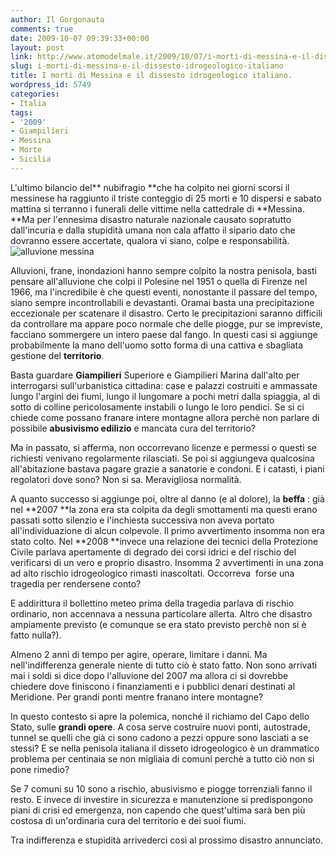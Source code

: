 ```yaml
---
author: Il Gorgonauta
comments: true
date: 2009-10-07 09:39:33+00:00
layout: post
link: http://www.atomodelmale.it/2009/10/07/i-morti-di-messina-e-il-dissesto-idrogeologico-italiano/
slug: i-morti-di-messina-e-il-dissesto-idrogeologico-italiano
title: I morti di Messina e il dissesto idrogeologico italiano.
wordpress_id: 5749
categories:
- Italia
tags:
- '2009'
- Giampilieri
- Messina
- Morte
- Sicilia
---
```


L'ultimo bilancio del** nubifragio **che ha colpito nei giorni scorsi il messinese ha raggiunto il triste conteggio di 25 morti e 10 dispersi e sabato mattina si terranno i funerali delle vittime nella cattedrale di **Messina. **Ma per l'ennesima disastro naturale nazionale causato sopratutto dall'incuria e dalla stupidità umana non cala affatto il sipario dato che dovranno essere accertate, qualora vi siano, colpe e responsabilità. ![alluvione messina](http://www.atomodelmale.it/wp-content/uploads/2009/10/alluvione-messina-300x202.jpg)

Alluvioni, frane, inondazioni hanno sempre colpito la nostra penisola, basti pensare all'alluvione che colpi il Polesine nel 1951 o quella di Firenze nel 1966, ma l'incredibile è che questi eventi, nonostante il passare del tempo, siano sempre incontrollabili e devastanti. Oramai basta una precipitazione eccezionale per scatenare il disastro. Certo le precipitazioni saranno difficili da controllare ma appare poco normale che delle piogge, pur se impreviste, facciano sommergere un intero paese dal fango. In questi casi si aggiunge probabilmente la mano dell'uomo sotto forma di una cattiva e sbagliata gestione del **territorio**.

Basta guardare **Giampilieri** Superiore e Giampilieri Marina dall'alto per interrogarsi sull'urbanistica cittadina: case e palazzi costruiti e ammassate lungo l'argini dei fiumi, lungo il lungomare a pochi metri dalla spiaggia, al di sotto di colline pericolosamente instabili o lungo le loro pendici. Se si ci chiede come possano franare intere montagne allora perchè non parlare di possibile **abusivismo edilizio** e mancata cura del territorio?

Ma in passato, si afferma, non occorrevano licenze e permessi o questi se richiesti venivano regolarmente rilasciati. Se poi si aggiungeva qualcosina all'abitazione bastava pagare grazie a sanatorie e condoni. E i catasti, i piani regolatori dove sono? Non si sa. Meravigliosa normalità.

<!-- more -->


A quanto successo si aggiunge poi, oltre al danno (e al dolore), la **beffa** : già nel **2007 **la zona era sta colpita da degli smottamenti ma questi erano passati sotto silenzio e l'inchiesta successiva non aveva portato all'individuazione di alcun colpevole. Il primo avvertimento insomma non era stato colto. Nel **2008 **invece una relazione dei tecnici della Protezione Civile parlava apertamente di degrado dei corsi idrici e del rischio del verificarsi di un vero e proprio disastro. Insomma 2 avvertimenti in una zona ad alto rischio idrogeologico rimasti inascoltati. Occorreva  forse una tragedia per rendersene conto?

E addirittura il bollettino meteo prima della tragedia parlava di rischio ordinario, non accennava a nessuna particolare allerta. Altro che disastro ampiamente previsto (e comunque se era stato previsto perchè non si è fatto nulla?).

Almeno 2 anni di tempo per agire, operare, limitare i danni. Ma nell'indifferenza generale niente di tutto ciò è stato fatto. Non sono arrivati mai i soldi si dice dopo l'alluvione del 2007 ma allora ci si dovrebbe chiedere dove finiscono i finanziamenti e i pubblici denari destinati al Meridione. Per grandi ponti mentre franano intere montagne?

In questo contesto si apre la polemica, nonché il richiamo del Capo dello Stato, sulle **grandi opere**. A cosa serve costruire nuovi ponti, autostrade, tunnel se quelli che già ci sono cadono a pezzi oppure sono lasciati a se stessi? E se nella penisola italiana il disseto idrogeologico è un drammatico problema per centinaia se non migliaia di comuni perchè a tutto ciò non si pone rimedio?

Se 7 comuni su 10 sono a rischio, abusivismo e piogge torrenziali fanno il resto. E invece di investire in sicurezza e manutenzione si predispongono piani di crisi ed emergenza, non capendo che quest'ultima sarà ben più costosa di un'ordinaria cura del territorio e dei suoi fiumi.

Tra indifferenza e stupidità arrivederci così al prossimo disastro annunciato.
